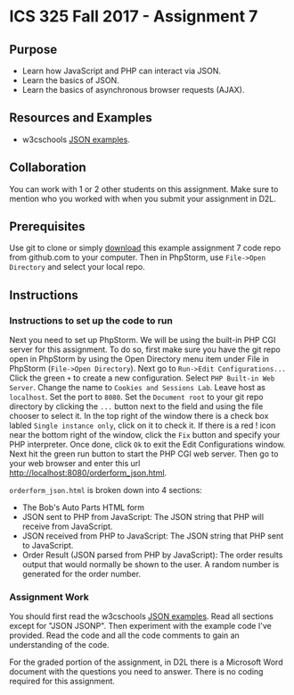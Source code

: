 ICS 325 Fall 2017 - Assignment 7
=========================

Purpose
-------
* Learn how JavaScript and PHP can interact via JSON.
* Learn the basics of JSON.
* Learn the basics of asynchronous browser requests (AJAX).

Resources and Examples
----------------------
* w3cschools [JSON examples](https://www.w3schools.com/js/js_json_intro.asp).

Collaboration
-------------
You can work with 1 or 2 other students on this assignment.  Make sure to mention who you worked with when you submit your assignment in D2L.

Prerequisites
-------------
Use git to clone or simply [download](https://github.com/MetroState-ICS-325-Fall-2017/ICS-325-F2017-Assignment_7/archive/master.zip) this example assignment 7 code repo from github.com to your computer.  Then in PhpStorm, use `File->Open Directory` and select your local repo.

Instructions
------------
### Instructions to set up the code to run


Next you need to set up PhpStorm.  We will be using the built-in PHP CGI server for this assignment.  To do so, first make sure you have the git repo open in PhpStorm by using the Open Directory menu item under File in PhpStorm (`File->Open Directory`).  Next go to `Run->Edit Configurations...` Click the green `+` to create a new configuration.  Select `PHP Built-in Web Server`.  Change the name to `Cookies and Sessions Lab`.  Leave host as `localhost`.  Set the port to `8080`.  Set the `Document root` to your git repo directory by clicking the `...` button next to the field and using the file chooser to select it.  In the top right of the window there is a check box labled `Single instance only`, click on it to check it.  If there is a red ! icon near the bottom right of the window, click the `Fix` button and specify your PHP interpreter.  Once done, click `Ok` to exit the Edit Configurations window.  Next hit the green run button to start the PHP CGI web server.  Then go to your web browser and enter this url [http://localhost:8080/orderform_json.html](http://localhost:8080/orderform_json.html).  

`orderform_json.html` is broken down into 4 sections:
* The Bob's Auto Parts HTML form
* JSON sent to PHP from JavaScript: The JSON string that PHP will receive from JavaScript.
* JSON received from PHP to JavaScript: The JSON string that PHP sent to JavaScript.
* Order Result (JSON parsed from PHP by JavaScript): The order results output that would normally be shown to the user.  A random number is generated for the order number.

### Assignment Work
You should first read the w3cschools [JSON examples](https://www.w3schools.com/js/js_json_intro.asp).  Read all sections except for "JSON JSONP".  Then experiment with the example code I've provided.  Read the code and all the code comments to gain an understanding of the code.

For the graded portion of the assignment, in D2L there is a Microsoft Word document with the questions you need to answer.  There is no coding required for this assignment.
